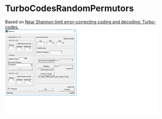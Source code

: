# TurboCodesRandomPermutors
Based on [Near Shannon limit error-correcting coding and decoding: Turbo-codes.](https://ieeexplore.ieee.org/document/397441)
![screenshot](screenshot.png)
